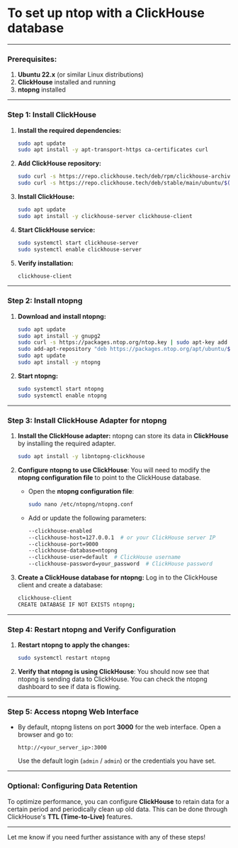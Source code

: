 # To set up **ntop** with a **ClickHouse** database

---

### **Prerequisites:**
1. **Ubuntu 22.x** (or similar Linux distributions)
2. **ClickHouse** installed and running
3. **ntopng** installed

---

### **Step 1: Install ClickHouse**

1. **Install the required dependencies:**
   ```bash
   sudo apt update
   sudo apt install -y apt-transport-https ca-certificates curl
   ```

2. **Add ClickHouse repository:**
   ```bash
   sudo curl -s https://repo.clickhouse.tech/deb/rpm/clickhouse-archive.key | sudo tee /etc/apt/trusted.gpg.d/clickhouse.asc
   sudo curl -s https://repo.clickhouse.tech/deb/stable/main/ubuntu/$(lsb_release -c | awk '{print $2}')/clickhouse-server.list | sudo tee /etc/apt/sources.list.d/clickhouse-server.list
   ```

3. **Install ClickHouse:**
   ```bash
   sudo apt update
   sudo apt install -y clickhouse-server clickhouse-client
   ```

4. **Start ClickHouse service:**
   ```bash
   sudo systemctl start clickhouse-server
   sudo systemctl enable clickhouse-server
   ```

5. **Verify installation:**
   ```bash
   clickhouse-client
   ```

---

### **Step 2: Install ntopng**

1. **Download and install ntopng:**
   ```bash
   sudo apt update
   sudo apt install -y gnupg2
   sudo curl -s https://packages.ntop.org/ntop.key | sudo apt-key add -
   sudo add-apt-repository "deb https://packages.ntop.org/apt/ubuntu/$(lsb_release -c | awk '{print $2}')/stable $(lsb_release -c | awk '{print $2}') main"
   sudo apt update
   sudo apt install -y ntopng
   ```

2. **Start ntopng:**
   ```bash
   sudo systemctl start ntopng
   sudo systemctl enable ntopng
   ```

---

### **Step 3: Install ClickHouse Adapter for ntopng**

1. **Install the ClickHouse adapter:**
   ntopng can store its data in **ClickHouse** by installing the required adapter.

   ```bash
   sudo apt install -y libntopng-clickhouse
   ```

2. **Configure ntopng to use ClickHouse**:
   You will need to modify the **ntopng configuration file** to point to the ClickHouse database.

   - Open the **ntopng configuration file**:
     ```bash
     sudo nano /etc/ntopng/ntopng.conf
     ```

   - Add or update the following parameters:
     ```bash
     --clickhouse-enabled
     --clickhouse-host=127.0.0.1  # or your ClickHouse server IP
     --clickhouse-port=9000
     --clickhouse-database=ntopng
     --clickhouse-user=default  # ClickHouse username
     --clickhouse-password=your_password  # ClickHouse password
     ```

3. **Create a ClickHouse database for ntopng:**
   Log in to the ClickHouse client and create a database:
   ```bash
   clickhouse-client
   CREATE DATABASE IF NOT EXISTS ntopng;
   ```

---

### **Step 4: Restart ntopng and Verify Configuration**

1. **Restart ntopng to apply the changes:**
   ```bash
   sudo systemctl restart ntopng
   ```

2. **Verify that ntopng is using ClickHouse**:
   You should now see that ntopng is sending data to ClickHouse. You can check the ntopng dashboard to see if data is flowing.

---

### **Step 5: Access ntopng Web Interface**

- By default, ntopng listens on port **3000** for the web interface.
  Open a browser and go to:
  ```
  http://<your_server_ip>:3000
  ```
  Use the default login (`admin` / `admin`) or the credentials you have set.

---

### **Optional: Configuring Data Retention**

To optimize performance, you can configure **ClickHouse** to retain data for a certain period and periodically clean up old data. This can be done through ClickHouse's **TTL (Time-to-Live)** features.

---

Let me know if you need further assistance with any of these steps!
